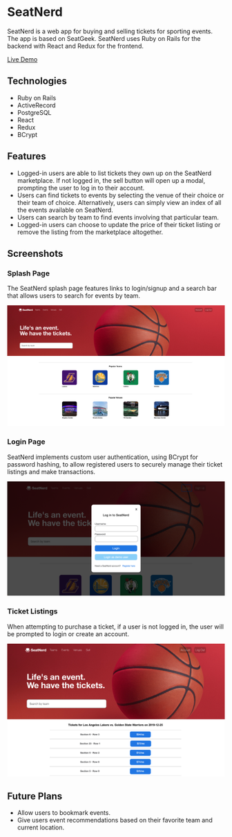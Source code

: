 # SeatNerd

SeatNerd is a web app for buying and selling tickets for sporting events. The
app is based on SeatGeek. SeatNerd uses Ruby on Rails for the backend with 
React and Redux for the frontend.

[Live Demo](https://seatnerd.herokuapp.com/#/)

## Technologies

* Ruby on Rails
* ActiveRecord
* PostgreSQL
* React
* Redux
* BCrypt

## Features

* Logged-in users are able to list tickets they own up on the SeatNerd
marketplace. If not logged in, the sell button will open up a modal, prompting
the user to log in to their account.
* Users can find tickets to events by selecting the venue of their choice or 
their team of choice. Alternatively, users can simply view an index of all the
events available on SeatNerd.
* Users can search by team to find events involving that particular team.
* Logged-in users can choose to update the price of their ticket listing or remove the listing from the marketplace altogether.

## Screenshots

### Splash Page
The SeatNerd splash page features links to login/signup and a search bar that allows users to search for events by team.

![](public/splash.png)

### Login Page
SeatNerd implements custom user authentication, using BCrypt for password hashing, to allow registered users to securely manage their ticket listings and make transactions. 

![](public/login.png)

### Ticket Listings
When attempting to purchase a ticket, if a user is not logged in, the user will be prompted to login or create an account.

![](public/ticket_listings.png)

## Future Plans

* Allow users to bookmark events.
* Give users event recommendations based on their favorite team and current
location.


